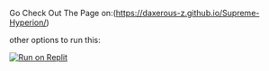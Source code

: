 Go Check Out The Page on:(https://daxerous-z.github.io/Supreme-Hyperion/)

other options to run this:

[![Run on Replit](https://raw.githubusercontent.com/BinBashBanana/deploy-buttons/master/buttons/remade/replit.svg)]([https://replit.com/github/beforeblazergithub/BlazerGames](https://replit.com/@daxerolightning/Hyperion-Html5-Gaming?v=1#index.html))

